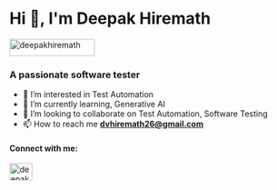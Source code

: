 <h1 align="left">Hi 👋, I'm Deepak Hiremath</h1>
<p align="left"> 
  <img src="https://komarev.com/ghpvc/?username=dvhiremath26&label=Profile%20views&color=0e75b6&style=flat" 
       alt="deepakhiremath" 
       height="30" width="150" />
</p>

<h3 align="left">A passionate software tester</h3>


- 👀 I’m interested in Test Automation
- 🌱 I’m currently learning, Generative AI
- 💞️ I’m looking to collaborate on Test Automation, Software Testing
- 📫 How to reach me **dvhiremath26@gmail.com**

<h4 align="left">Connect with me:</h4>
<p align="left">
<a href="https://www.linkedin.com/in/deepak-hiremath-0017937a/" target="blank"><img align="center" src="https://raw.githubusercontent.com/rahuldkjain/github-profile-readme-generator/master/src/images/icons/Social/linked-in-alt.svg" alt="deepak v hiremath" height="30" width="40" /></a>
</p>
